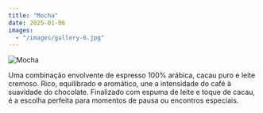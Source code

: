```yaml
---
title: "Mocha"
date: 2025-01-06
images:
  - "/images/gallery-6.jpg"
---
```

![Mocha](/images/gallery-6.jpg)

Uma combinação envolvente de espresso 100% arábica, cacau puro e leite cremoso. Rico, equilibrado e aromático, une a intensidade do café à suavidade do chocolate. Finalizado com espuma de leite e toque de cacau, é a escolha perfeita para momentos de pausa ou encontros especiais.

